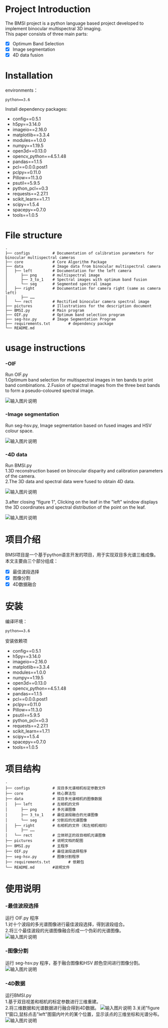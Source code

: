 
# Project Introduction 
The BMSI project is a python language based project developed to implement binocular multispectral 3D imaging.  
This paper consists of three main parts: 
 - [x] Optimum Band Selection  
 - [x] Image segmentation   
 - [x] 4D data fusion 
  
 # Installation  
environments：  
```
python==3.6  
```  
Install dependency packages:
- config==0.5.1  
- h5py==3.14.0  
- imageio==2.16.0  
- matplotlib==3.3.4  
- modules==1.0.0  
- numpy==1.19.5  
- open3d==0.13.0  
- opencv_python==4.5.1.48  
- pandas==1.1.5  
- pcl==0.0.0.post1  
- pclpy==0.11.0  
- Pillow==11.3.0  
- psutil==5.9.5  
- python_pcl==0.3  
- requests==2.27.1  
- scikit_learn==1.7.1  
- scipy==1.5.4  
- spacepy==0.7.0  
- tools==1.0.5  
  
  
  
# File structure  
  
```  
·
├── configs          # Documentation of calibration parameters for binocular multispectral cameras  
├── core             # Core Algorithm Package  
├── data             # Image data from binocular multispectral camera 
│   ├── left         # Documentation for the left camera  
│      ├── png       # multispectral image  
│      ├── 3_to_1    # Spectral images with optimum band fusion  
│      └── seg       # Segmented spectral image    
│   ├── right        # Documentation for camera right (same as camera left)  
│      ├── ……  
│   └── rect         # Rectified binocular camera spectral image
├── pictures         # Illustrations for the description document  
├── BMSI.py          # Main program  
├── OIF.py           # Optimum band selection program 
├── seg-hsv.py       # Image Segmentation Program  
├── requirements.txt        # dependency package  
└── README.md          
  ```  
  
# usage instructions  
  
### -OIF 
Run OIF.py   
 1.Optimum band selection for multispectral images in ten bands to print band combinations. 
 2.Fusion of spectral images from the three best bands to form a pseudo-coloured spectral image.  

![输入图片说明]([pictures\1.png](https://github.com/wwxsoul1234/BMSI/blob/master/pictures/1.png))
  
  
### -Image segmentation  
 Run seg-hsv.py, Image segmentation based on fused images and HSV colour space.

 ![输入图片说明](pictures\2.png)
### -4D data 
Run BMSI.py   
1.3D reconstruction based on binocular disparity and calibration parameters of the camera.  
2.The 3D data and spectral data were fused to obtain 4D data. 

![输入图片说明](pictures\3.png)

3.after closing “figure 1", Clicking on the leaf in the "left" window displays the 3D coordinates and spectral distribution of the point on the leaf. 

![输入图片说明](pictures\4.png)
  









# 项目介绍  
BMSI项目是一个基于python语言开发的项目，用于实现双目多光谱三维成像。  
本文主要由三个部分组成：  
 - [x] 最佳波段选择  
 - [x] 图像分割  
 - [x] 4D数据融合  
  
 # 安装  
编译环境：  
```
python==3.6  
```  
安装依赖项  
- config==0.5.1  
- h5py==3.14.0  
- imageio==2.16.0  
- matplotlib==3.3.4  
- modules==1.0.0  
- numpy==1.19.5  
- open3d==0.13.0  
- opencv_python==4.5.1.48  
- pandas==1.1.5  
- pcl==0.0.0.post1  
- pclpy==0.11.0  
- Pillow==11.3.0  
- psutil==5.9.5  
- python_pcl==0.3  
- requests==2.27.1  
- scikit_learn==1.7.1  
- scipy==1.5.4  
- spacepy==0.7.0  
- tools==1.0.5  
  
  
  
# 项目结构  
  
```  
·
├── configs          # 双目多光谱相机标定参数文件  
├── core             # 核心算法包  
├── data             # 双目多光谱相机的图像数据 
│   ├── left         # 左相机的文件  
│      ├── png       # 多光谱图像  
│      ├── 3_to_1    # 最佳波段融合的光谱图像  
│      └── seg       # 分割后的光谱图像  
│   ├── right        # 右相机的文件（和左相机相同）  
│      ├── ……  
│   └── rect         # 立体矫正的双目相机光谱图像
├── pictures         # 说明文档的配图  
├── BMSI.py          # 主程序  
├── OIF.py           # 最佳波段选择程序  
├── seg-hsv.py       # 图像分割程序  
├── requirements.txt        # 依赖包  
└── README.md        #说明文件  
  ```  
  
# 使用说明  
  
### -最佳波段选择  
运行 OIF.py 程序  
 1.对十个波段的多光谱图像进行最佳波段选择，得到波段组合。  
 2.将三个最佳波段的光谱图像融合形成一个伪彩的光谱图像。  
![输入图片说明]([pictures\1.png](https://github.com/wwxsoul1234/BMSI/blob/master/pictures/1.png))
  
  
### -图像分割  
 运行 seg-hsv.py  程序，基于融合图像和HSV 颜色空间进行图像分割。  
 ![输入图片说明](pictures\2.png)
### -4D数据  
运行BMSI.py   
1.基于双目视差和相机的标定参数进行三维重建。  
2.将三维数据和光谱数据进行融合得到4D数据。
![输入图片说明](pictures\3.png)
3.关闭”figure 1“窗口,鼠标点击"left"图窗内叶片的某个位置，显示该点的三维坐标和光谱分布。  
![输入图片说明](pictures\4.png)
  


